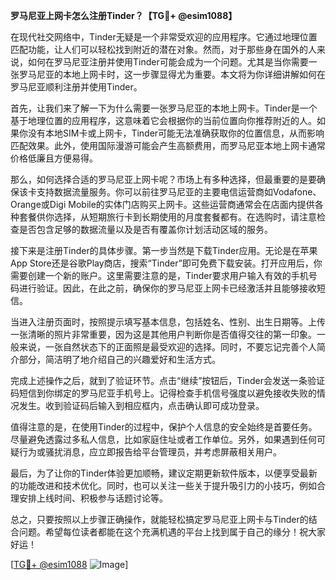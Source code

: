 **罗马尼亚上网卡怎么注册Tinder？【TG💪+ @esim1088】**

在现代社交网络中，Tinder无疑是一个非常受欢迎的应用程序。它通过地理位置匹配功能，让人们可以轻松找到附近的潜在对象。然而，对于那些身在国外的人来说，如何在罗马尼亚注册并使用Tinder可能会成为一个问题。尤其是当你需要一张罗马尼亚的本地上网卡时，这一步骤显得尤为重要。本文将为你详细讲解如何在罗马尼亚顺利注册并使用Tinder。

首先，让我们来了解一下为什么需要一张罗马尼亚的本地上网卡。Tinder是一个基于地理位置的应用程序，这意味着它会根据你的当前位置向你推荐附近的人。如果你没有本地SIM卡或上网卡，Tinder可能无法准确获取你的位置信息，从而影响匹配效果。此外，使用国际漫游可能会产生高额费用，而罗马尼亚本地上网卡通常价格低廉且方便易得。

那么，如何选择合适的罗马尼亚上网卡呢？市场上有多种选择，但最重要的是要确保该卡支持数据流量服务。你可以前往罗马尼亚的主要电信运营商如Vodafone、Orange或Digi Mobile的实体门店购买上网卡。这些运营商通常会在店面内提供各种套餐供你选择，从短期旅行卡到长期使用的月度套餐都有。在选购时，请注意检查是否包含足够的数据流量以及是否有覆盖你计划活动区域的服务。

接下来是注册Tinder的具体步骤。第一步当然是下载Tinder应用。无论是在苹果App Store还是谷歌Play商店，搜索“Tinder”即可免费下载安装。打开应用后，你需要创建一个新的账户。这里需要注意的是，Tinder要求用户输入有效的手机号码进行验证。因此，在此之前，确保你的罗马尼亚上网卡已经激活并且能够接收短信。

当进入注册页面时，按照提示填写基本信息，包括姓名、性别、出生日期等。上传一张清晰的照片非常重要，因为这是其他用户判断你是否值得交往的第一印象。一般来说，一张自然状态下的正面照是最受欢迎的选择。同时，不要忘记完善个人简介部分，简洁明了地介绍自己的兴趣爱好和生活方式。

完成上述操作之后，就到了验证环节。点击“继续”按钮后，Tinder会发送一条验证码短信到你绑定的罗马尼亚手机号上。记得检查手机信号强度以避免接收失败的情况发生。收到验证码后输入到相应框内，点击确认即可成功登录。

值得注意的是，在使用Tinder的过程中，保护个人信息的安全始终是首要任务。尽量避免透露过多私人信息，比如家庭住址或者工作单位。另外，如果遇到任何可疑行为或骚扰消息，应立即报告给平台管理员，并考虑屏蔽相关用户。

最后，为了让你的Tinder体验更加顺畅，建议定期更新软件版本，以便享受最新的功能改进和技术优化。同时，也可以关注一些关于提升吸引力的小技巧，例如合理安排上线时间、积极参与话题讨论等。

总之，只要按照以上步骤正确操作，就能轻松搞定罗马尼亚上网卡与Tinder的结合问题。希望每位读者都能在这个充满机遇的平台上找到属于自己的缘分！祝大家好运！

[[TG💪+ @esim1088](https://t.me/s/esim1088) ![Image](https://i.postimg.cc/4NQfJmqS/Snipaste-2025-05-13-00-14-12.png)]